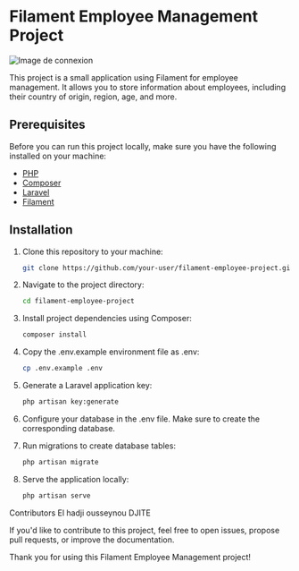 # Filament Employee Management Project

![Image de connexion](https://raw.githubusercontent.com/ousseynou98/simple_employee_management_app/main/public/img/login.png)

This project is a small application using Filament for employee management. It allows you to store information about employees, including their country of origin, region, age, and more.

## Prerequisites

Before you can run this project locally, make sure you have the following installed on your machine:

- [PHP](https://www.php.net/)
- [Composer](https://getcomposer.org/)
- [Laravel](https://laravel.com/)
- [Filament](https://github.com/laravel-filament/filament)

## Installation

1. Clone this repository to your machine:

   ```bash
   git clone https://github.com/your-user/filament-employee-project.git

2. Navigate to the project directory:

    ```bash
    cd filament-employee-project

3. Install project dependencies using Composer:

    ```bash
    composer install

4. Copy the .env.example environment file as .env:

    ```bash
    cp .env.example .env

5. Generate a Laravel application key:

    ```bash
    php artisan key:generate

6. Configure your database in the .env file. Make sure to create the corresponding database.

7. Run migrations to create database tables:

    ```bash
    php artisan migrate

8. Serve the application locally:

    ```bash
    php artisan serve

Contributors
El hadji ousseynou DJITE

If you'd like to contribute to this project, feel free to open issues, propose pull requests, or improve the documentation.

Thank you for using this Filament Employee Management project!





